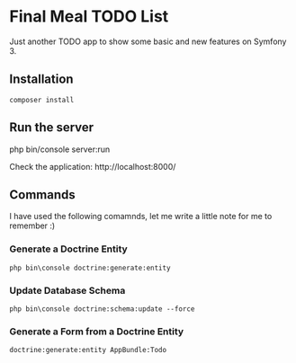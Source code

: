 # Final Meal TODO List

Just another TODO app to show some basic and new features on Symfony 3.

## Installation

	composer install
	
## Run the server
   
   php bin/console server:run

Check the application: http://localhost:8000/

## Commands

I have used the following comamnds, let me write a little note for me to remember :)
 
### Generate a Doctrine Entity

    php bin\console doctrine:generate:entity
    
### Update Database Schema

    php bin\console doctrine:schema:update --force
 
### Generate a Form from a Doctrine Entity

    doctrine:generate:entity AppBundle:Todo

